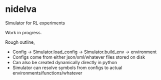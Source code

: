 # nidelva
Simulator for RL experiments

Work in progress.

Rough outline,

- Config -> Simulator.load_config -> Simulator.build_env -> environment
- Configs come from either json/xml/whatever files stored on disk
- Can also be created dynamically directly in python
- Simulator can resolve symbols from configs to actual environments/functions/whatever
